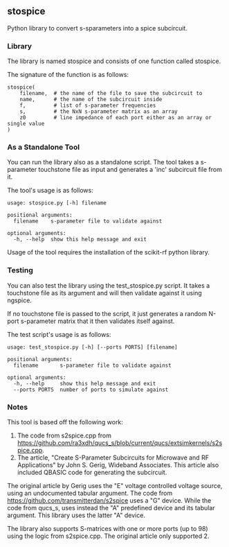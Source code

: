 
## stospice

Python library to convert s-sparameters into a spice subcircuit.

### Library

The library is named stospice and consists of one function called stospice.

The signature of the function is as follows:

```
stospice(
    filename,  # the name of the file to save the subcircuit to
    name,      # the name of the subcircuit inside
    f,         # list of s-parameter frequencies
    s,         # the NxN s-parameter matrix as an array
    z0         # line impedance of each port either as an array or single value
)
```

### As a Standalone Tool

You can run the library also as a standalone script.  The tool takes
a s-parameter touchstone file as input and generates a 'inc' 
subcircuit file from it.

The tool's usage is as follows:

```
usage: stospice.py [-h] filename

positional arguments:
  filename    s-parameter file to validate against

optional arguments:
  -h, --help  show this help message and exit
```

Usage of the tool requires the installation of the scikit-rf python library.

### Testing

You can also test the library using the test\_stospice.py script.
It takes a touchstone file as its argument and will then validate against
it using ngspice.

If no touchstone file is passed to the script, it just generates a random N-port s-parameter
matrix that it then validates itself against.

The test script's usage is as follows:

```
usage: test_stospice.py [-h] [--ports PORTS] [filename]

positional arguments:
  filename       s-parameter file to validate against

optional arguments:
  -h, --help     show this help message and exit
  --ports PORTS  number of ports to simulate against
```

### Notes

This tool is based off the following work:

1. The code from s2spice.cpp from https://github.com/ra3xdh/qucs_s/blob/current/qucs/extsimkernels/s2spice.cpp.
2. The article, "Create S-Parameter Subcircuits for Microwave and RF Applications" by John S. Gerig, Wideband Associates.   This article also included QBASIC code for generating the subcircuit.

The original article by Gerig uses the "E" voltage controlled voltage source, using
an undocumented tabular argument.  The code from https://github.com/transmitterdan/s2spice uses a "G" device.
While the code from qucs\_s, uses instead the
"A" predefined device and its tabular argument.  This library uses the latter "A" device.

The library also supports S-matrices with one or more ports (up to 98) using the logic from s2spice.cpp.
The original article only supported 2.   

